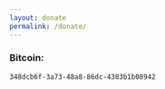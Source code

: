 ```yaml
---
layout: donate
permalink: /donate/
---
```


### Bitcoin:
```html
348dcb6f-3a73-48a8-86dc-4383b1b08942
```

